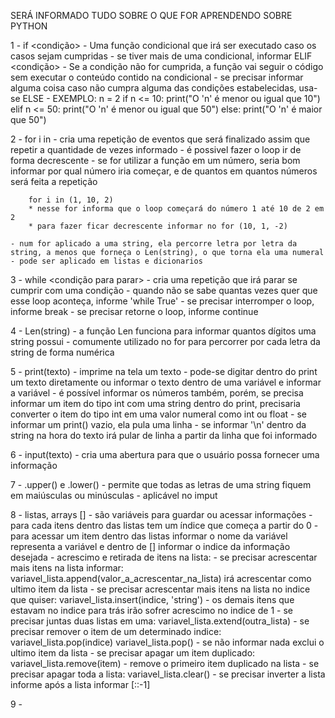 SERÁ INFORMADO TUDO SOBRE O QUE FOR APRENDENDO SOBRE PYTHON

1 - if <condição>
    - Uma função condicional que irá ser executado caso os casos sejam cumpridas 
    - se tiver mais de uma condicional, informar ELIF <condição>
    - Se a condição não for cumprida, a função vai seguir o código sem executar o conteúdo contido na condicional
    - se precisar informar alguma coisa caso não cumpra alguma das condições estabelecidas, usa-se ELSE
    - EXEMPLO:
        n = 2
        if n <= 10:
            print("O 'n' é menor ou igual que 10")
        elif n <= 50:
            print("O 'n' é menor ou igual que 50")
        else:
            print("O 'n' é maior que 50")

2 - for i in <tamanho do loop>
    - cria uma repetição de eventos que será finalizado assim que repetir a quantidade de vezes informado
    - é possivel fazer o loop ir de forma decrescente
    - se for utilizar a função em um número, seria bom informar por qual número iria começar, e de quantos em quantos números será feita a repetição

        for i in (1, 10, 2)
        * nesse for informa que o loop começará do número 1 até 10 de 2 em 2
        * para fazer ficar decrescente informar no for (10, 1, -2)
    
    - num for aplicado a uma string, ela percorre letra por letra da string, a menos que forneça o Len(string), o que torna ela uma numeral
    - pode ser aplicado em listas e dicionarios

3 - while <condição para parar>
    - cria uma repetição que irá parar se cumprir com uma condição
    - quando não se sabe quantas vezes quer que esse loop aconteça, informe 'while True'
    - se precisar interromper o loop, informe break
    - se precisar retorne o loop, informe continue

4 - Len(string)
    - a função Len funciona para informar quantos dígitos uma string possui
    - comumente utilizado no for para percorrer por cada letra da string de forma numérica

5 - print(texto)
    - imprime na tela um texto
    - pode-se digitar dentro do print um texto diretamente ou informar o texto dentro de uma variável e informar a variável
    - é possível informar os números também, porém, se precisa informar um item do tipo int com uma string dentro do print, precisaria converter o item do tipo int em uma valor numeral como int ou float
    - se informar um print() vazio, ela pula uma linha 
    - se informar '\n' dentro da string na hora do texto irá pular de linha a partir da linha que foi informado

6 - input(texto)
    - cria uma abertura para que o usuário possa fornecer uma informação

7 - .upper() e .lower()
    - permite que todas as letras de uma string fiquem em maiúsculas ou minúsculas
    - aplicável no imput

8 - listas, arrays []
    - são variáveis para guardar ou acessar informações
    - para cada itens dentro das listas tem um índice que começa a partir do 0
    - para acessar um item dentro das listas informar o nome da variável representa a variável e dentro de [] informar o indice da informação desejada
    - acrescimo e retirada de itens na lista:
        - se precisar acrescentar mais itens na lista informar:
            variavel_lista.append(valor_a_acrescentar_na_lista) irá acrescentar como ultimo item da lista
        - se precisar acrescentar mais itens na lista no indice que quiser:
            variavel_lista.insert(indice, 'string') - os demais itens que estavam no indice para trás irão sofrer acrescimo no indice de 1
        - se precisar juntas duas listas em uma:
            variavel_lista.extend(outra_lista)
        - se precisar remover o item de um determinado indice:
            variavel_lista.pop(indice)
            variavel_lista.pop() - se não informar nada exclui o ultimo item da lista
        - se precisar apagar um item duplicado:
            variavel_lista.remove(item) - remove o primeiro item duplicado na lista
        - se precisar apagar toda a lista:
            variavel_lista.clear()
    - se precisar inverter a lista informe após a lista informar [::-1]

9 - 

